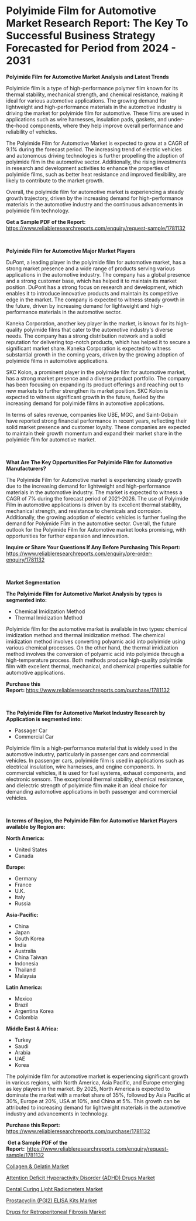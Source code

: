 <p><h1>Polyimide Film for Automotive Market Research Report: The Key To Successful Business Strategy Forecasted for Period from 2024 - 2031</h1></p><p><strong>Polyimide Film for Automotive Market Analysis and Latest Trends</strong></p>
<p><p>Polyimide film is a type of high-performance polymer film known for its thermal stability, mechanical strength, and chemical resistance, making it ideal for various automotive applications. The growing demand for lightweight and high-performance materials in the automotive industry is driving the market for polyimide film for automotive. These films are used in applications such as wire harnesses, insulation pads, gaskets, and under-the-hood components, where they help improve overall performance and reliability of vehicles.</p><p>The Polyimide Film for Automotive Market is expected to grow at a CAGR of 9.1% during the forecast period. The increasing trend of electric vehicles and autonomous driving technologies is further propelling the adoption of polyimide film in the automotive sector. Additionally, the rising investments in research and development activities to enhance the properties of polyimide films, such as better heat resistance and improved flexibility, are likely to contribute to the market growth.</p><p>Overall, the polyimide film for automotive market is experiencing a steady growth trajectory, driven by the increasing demand for high-performance materials in the automotive industry and the continuous advancements in polyimide film technology.</p></p>
<p><strong>Get a Sample PDF of the Report:&nbsp;</strong> <a href="https://www.reliableresearchreports.com/enquiry/request-sample/1781132">https://www.reliableresearchreports.com/enquiry/request-sample/1781132</a></p>
<p>&nbsp;</p>
<p><strong>Polyimide Film for Automotive Major Market Players</strong></p>
<p><p>DuPont, a leading player in the polyimide film for automotive market, has a strong market presence and a wide range of products serving various applications in the automotive industry. The company has a global presence and a strong customer base, which has helped it to maintain its market position. DuPont has a strong focus on research and development, which enables it to introduce innovative products and maintain its competitive edge in the market. The company is expected to witness steady growth in the future, driven by increasing demand for lightweight and high-performance materials in the automotive sector.</p><p>Kaneka Corporation, another key player in the market, is known for its high-quality polyimide films that cater to the automotive industry's diverse needs. The company has a strong distribution network and a solid reputation for delivering top-notch products, which has helped it to secure a significant market share. Kaneka Corporation is expected to witness substantial growth in the coming years, driven by the growing adoption of polyimide films in automotive applications.</p><p>SKC Kolon, a prominent player in the polyimide film for automotive market, has a strong market presence and a diverse product portfolio. The company has been focusing on expanding its product offerings and reaching out to new markets to further strengthen its market position. SKC Kolon is expected to witness significant growth in the future, fueled by the increasing demand for polyimide films in automotive applications.</p><p>In terms of sales revenue, companies like UBE, MGC, and Saint-Gobain have reported strong financial performance in recent years, reflecting their solid market presence and customer loyalty. These companies are expected to maintain their growth momentum and expand their market share in the polyimide film for automotive market.</p></p>
<p>&nbsp;</p>
<p><strong>What Are The Key Opportunities For Polyimide Film for Automotive Manufacturers?</strong></p>
<p><p>The Polyimide Film for Automotive market is experiencing steady growth due to the increasing demand for lightweight and high-performance materials in the automotive industry. The market is expected to witness a CAGR of 7% during the forecast period of 2021-2026. The use of Polyimide Film in automotive applications is driven by its excellent thermal stability, mechanical strength, and resistance to chemicals and corrosion. Additionally, the growing adoption of electric vehicles is further fueling the demand for Polyimide Film in the automotive sector. Overall, the future outlook for the Polyimide Film for Automotive market looks promising, with opportunities for further expansion and innovation.</p></p>
<p><strong>Inquire or Share Your Questions If Any Before Purchasing This Report:</strong> <a href="https://www.reliableresearchreports.com/enquiry/pre-order-enquiry/1781132">https://www.reliableresearchreports.com/enquiry/pre-order-enquiry/1781132</a></p>
<p>&nbsp;</p>
<p><strong>Market Segmentation</strong></p>
<p><strong>The Polyimide Film for Automotive Market Analysis by types is segmented into:</strong></p>
<p><ul><li>Chemical Imidization Method</li><li>Thermal Imidization Method</li></ul></p>
<p><p>Polyimide film for the automotive market is available in two types: chemical imidization method and thermal imidization method. The chemical imidization method involves converting polyamic acid into polyimide using various chemical processes. On the other hand, the thermal imidization method involves the conversion of polyamic acid into polyimide through a high-temperature process. Both methods produce high-quality polyimide film with excellent thermal, mechanical, and chemical properties suitable for automotive applications.</p></p>
<p><strong>Purchase this Report:&nbsp;</strong><a href="https://www.reliableresearchreports.com/purchase/1781132">https://www.reliableresearchreports.com/purchase/1781132</a></p>
<p>&nbsp;</p>
<p><strong>The Polyimide Film for Automotive Market Industry Research by Application is segmented into:</strong></p>
<p><ul><li>Passager Car</li><li>Commercial Car</li></ul></p>
<p><p>Polyimide film is a high-performance material that is widely used in the automotive industry, particularly in passenger cars and commercial vehicles. In passenger cars, polyimide film is used in applications such as electrical insulation, wire harnesses, and engine components. In commercial vehicles, it is used for fuel systems, exhaust components, and electronic sensors. The exceptional thermal stability, chemical resistance, and dielectric strength of polyimide film make it an ideal choice for demanding automotive applications in both passenger and commercial vehicles.</p></p>
<p>&nbsp;</p>
<p><strong>In terms of Region, the Polyimide Film for Automotive Market Players available by Region are:</strong></p>
<p>
    <p> <strong> North America: </strong>
        <ul>
            <li>United States</li>
            <li>Canada</li>
        </ul>
        </p> 
    <p> <strong> Europe: </strong>
        <ul>
            <li>Germany</li>
            <li>France</li>
            <li>U.K.</li>
            <li>Italy</li>
            <li>Russia</li>
        </ul>
        </p> 
    <p> <strong> Asia-Pacific: </strong>
        <ul>
            <li>China</li>
            <li>Japan</li>
            <li>South Korea</li>
            <li>India</li>
            <li>Australia</li>
            <li>China Taiwan</li>
            <li>Indonesia</li>
            <li>Thailand</li>
            <li>Malaysia</li>
        </ul>
        </p> 
    <p> <strong> Latin America: </strong>
        <ul>
            <li>Mexico</li>
            <li>Brazil</li>
            <li>Argentina Korea</li>
            <li>Colombia</li>
        </ul>
        </p> 
    <p> <strong> Middle East & Africa: </strong>
        <ul>
            <li>Turkey</li>
            <li>Saudi</li>
            <li>Arabia</li>
            <li>UAE</li>
            <li>Korea</li>
        </ul>
    </p>
    </p>
<p><p>The polyimide film for automotive market is experiencing significant growth in various regions, with North America, Asia Pacific, and Europe emerging as key players in the market. By 2025, North America is expected to dominate the market with a market share of 35%, followed by Asia Pacific at 30%, Europe at 20%, USA at 10%, and China at 5%. This growth can be attributed to increasing demand for lightweight materials in the automotive industry and advancements in technology.</p></p>
<p><strong>Purchase this Report: </strong><a href="https://www.reliableresearchreports.com/purchase/1781132">https://www.reliableresearchreports.com/purchase/1781132</a></p>
<p>&nbsp;<strong>Get a Sample PDF of the Report:&nbsp;&nbsp;</strong><a href="https://www.reliableresearchreports.com/enquiry/request-sample/1781132">https://www.reliableresearchreports.com/enquiry/request-sample/1781132</a></p>
<p><strong></strong></p>
<p><p><a href="https://medium.com/@shanelerde/decoding-collagen-amp-gelatin-market-metrics-market-share-trends-and-growth-patterns-cdc220d192a5">Collagen & Gelatin Market</a></p><p><a href="https://medium.com/@vivianejast/decoding-attention-deficit-hyperactivity-disorder-adhd-drugs-market-metrics-market-share-fa8a36e9ede5">Attention Deficit Hyperactivity Disorder (ADHD) Drugs Market</a></p><p><a href="https://medium.com/@vivianejast/dental-curing-light-radiometers-market-report-reveals-the-latest-trends-and-growth-opportunities-of-b014d7082c29">Dental Curing Light Radiometers Market</a></p><p><a href="https://medium.com/@vivianejast/prostacyclin-pgi2-elisa-kits-market-insights-into-market-cagr-market-trends-and-growth-ca00256d723c">Prostacyclin (PGI2) ELISA Kits Market</a></p><p><a href="https://medium.com/@vivianejast/drugs-for-retroperitoneal-fibrosis-market-furnishes-information-on-market-share-market-trends-and-d349786c3648">Drugs for Retroperitoneal Fibrosis Market</a></p></p>